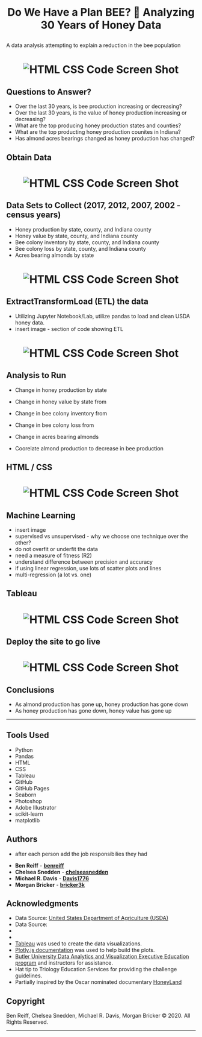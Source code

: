 # <p align="center">Do We Have a Plan BEE? :bee: Analyzing 30 Years of Honey Data</p>

A data analysis attempting to explain a reduction in the bee population

# <p align="center"> ![HTML CSS Code Screen Shot](images/website_screen_shot.jpeg) </p>

## Questions to Answer?
* Over the last 30 years, is bee production increasing or decreasing?
* Over the last 30 years, is the value of honey production increasing or decreasing?
* What are the top producing honey production states and counties?
* What are the top producting honey production counites in Indiana?
* Has almond acres bearings changed as honey production has changed?


## Obtain Data

# <p align="center"> ![HTML CSS Code Screen Shot](images/USDAscreenShot.png) </p>


## Data Sets to Collect (2017, 2012, 2007, 2002 - census years)
* Honey production by state, county, and Indiana county
* Honey value by state, county, and Indiana county
* Bee colony inventory by state, county, and Indiana county
* Bee colony loss by state, county, and Indiana county
* Acres bearing almonds by state

# <p align="center"> ![HTML CSS Code Screen Shot](images/HoneyProductionPandasScreenshot1.JPG) </p>

## **E**xtract**T**ransform**L**oad (ETL) the data
- Utilizing Jupyter Notebook/Lab, utilize pandas to load and clean USDA honey data.
- insert image - section of code showing ETL
# <p align="center"> ![HTML CSS Code Screen Shot](images/ETL_image.png) </p>

## Analysis to Run
* Change in honey production by state
* Change in honey value by state from
* Change in bee colony inventory from
* Change in bee colony loss from
* Change in acres bearing almonds

* Coorelate almond production to decrease in bee production


## HTML / CSS

# <p align="center"> ![HTML CSS Code Screen Shot](images/HTMLCSSCodeScreenShot.jpeg) </p>


## Machine Learning
- insert image
- supervised vs unsupervised - why we choose one technique over the other?
- do not overfit or underfit the data
- need a measure of fitness (R2)
- understand difference between precision and accuracy
- if using linear regression, use lots of scatter plots and lines
- multi-regression (a lot vs. one)


## Tableau

# <p align="center"> ![HTML CSS Code Screen Shot](images/IndianaCountyHoneyProduction4YearMapComparisonImage.png) </p>


## Deploy the site to go live

# <p align="center"> ![HTML CSS Code Screen Shot](images/GitHub_Pages_settings.JPG) </p>

## Conclusions
- As almond production has gone up, honey production has gone down
- As honey production has gone down, honey value has gone up



- - -
## Tools Used

* Python
* Pandas
* HTML
* CSS
* Tableau
* GitHub
* GitHub Pages
* Seaborn
* Photoshop
* Adobe Illustrator
* scikit-learn
* matplotlib


## Authors

- after each person add the job responsibilies they had

* **Ben Reiff** - **[benreiff](https://github.com/benreiff "GitHub for Ben Reiff")**
* **Chelsea Snedden** - **[chelseasnedden](https://github.com/chelseasnedden "GitHub for Chelsea Snedden")**
* **Michael R. Davis** - **[Davis1776](https://github.com/Davis1776 "GitHub for Michael Davis")**
* **Morgan Bricker** - **[bricker3k](https://github.com/benreiff "GitHub for Morgan Bricker")**


## Acknowledgments

* Data Source: [United States Department of Agriculture (USDA)](https://quickstats.nass.usda.gov/ "USDA Quickstats")
* Data Source:
* 
* 
* [Tableau](https://www.tableau.com/ "Tableau Homepage") was used to create the data visualizations.
* [Plotly.js documentation](https://plot.ly/javascript/ "Plot.ly") was used to help build the plots.
* [Butler University Data Analytics and Visualization Executive Education program](https://www.butler.edu/executive-education "Butler University Executive Education program") and instructors for assistance.
* Hat tip to Triology Education Services for providing the challenge guidelines.
* Partially inspired by the Oscar nominated documentary [HoneyLand](https://www.imdb.com/title/tt8991268/ "IMDB's Honeyland page")


## Copyright
Ben Reiff, Chelsea Snedden, Michael R. Davis, Morgan Bricker © 2020. All Rights Reserved.
- - -
